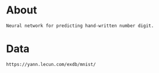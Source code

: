 # About
    Neural network for predicting hand-written number digit. 

# Data
    https://yann.lecun.com/exdb/mnist/ 

